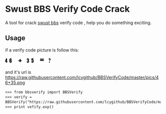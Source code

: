 Swust BBS Verify Code Crack
====================================
A tool for crack [swust bbs](http://bbs.swust.edu.cn/) verify code , help you do something exciting.

Usage
----------------------------------
if a verify code picture is follow this:

![vefify code](https://raw.githubusercontent.com/lcygithub/BBSVerifyCode/master/pics/46+35.png "vefify code")

and it's url is https://raw.githubusercontent.com/lcygithub/BBSVerifyCode/master/pics/46+35.png

    >>> from bbsverify import BBSVerify
    >>> verify = BBSVerify("https://raw.githubusercontent.com/lcygithub/BBSVerifyCode/master/pics/46+35.png")
    >>> print vefify.exp()
    

